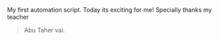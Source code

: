 My first automation script. Today its exciting for me! Specially thanks my teacher 
> Abu Taher vai.
